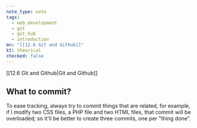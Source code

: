 ```yaml
---
note_type: note
tags:
  - web_development
  - git
  - git_hub
  - introduction
mn: "[[12.6 Git and Github]]"
kt: theorical
checked: false
---
```

[[12.6 Git and Github|Git and Github]]

## What to commit?
To ease tracking, always try to commit things that are related, for example, if I modify two CSS files, a PHP file and two HTML files, that commit will be overloaded; so it'll be better to create three commits, one per "thing done". 
